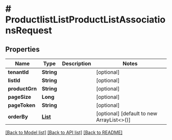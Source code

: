 # # ProductlistListProductListAssociationsRequest


## Properties 


Name | Type | Description | Notes
------------ | ------------- | ------------- | -------------
**tenantId**| **String** |   | [optional]
**listId**| **String** |   | [optional]
**productGrn**| **String** |   | [optional]
**pageSize**| **Long** |   | [optional]
**pageToken**| **String** |   | [optional]
**orderBy**| [**List<ProductlistOrderBy>**](ProductlistOrderBy.md) |   | [optional] [default to new ArrayList<>()]


[[Back to Model list]](../../README.md#models) [[Back to API list]](../../README.md#endpoints) [[Back to README]](../../README.md)

